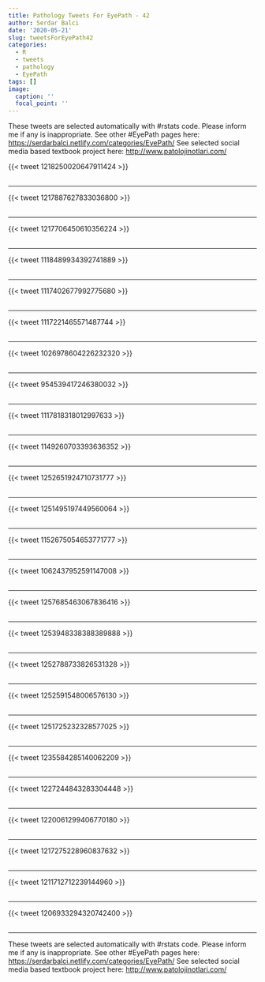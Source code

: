 ```yaml
---
title: Pathology Tweets For EyePath - 42
author: Serdar Balci
date: '2020-05-21'
slug: tweetsForEyePath42
categories:
  - R
  - tweets
  - pathology
  - EyePath
tags: []
image:
  caption: ''
  focal_point: ''
---
```



These tweets are selected automatically with #rstats code. Please inform me if any is inappropriate.
See other #EyePath pages here: https://serdarbalci.netlify.com/categories/EyePath/ 
See selected social media based textbook project here: http://www.patolojinotlari.com/

{{< tweet 1218250020647911424 >}}
<br>
<br>
<hr>
{{< tweet 1217887627833036800 >}}
<br>
<br>
<hr>
{{< tweet 1217706450610356224 >}}
<br>
<br>
<hr>
{{< tweet 1118489934392741889 >}}
<br>
<br>
<hr>
{{< tweet 1117402677992775680 >}}
<br>
<br>
<hr>
{{< tweet 1117221465571487744 >}}
<br>
<br>
<hr>
{{< tweet 1026978604226232320 >}}
<br>
<br>
<hr>
{{< tweet 954539417246380032 >}}
<br>
<br>
<hr>
{{< tweet 1117818318012997633 >}}
<br>
<br>
<hr>
{{< tweet 1149260703393636352 >}}
<br>
<br>
<hr>
{{< tweet 1252651924710731777 >}}
<br>
<br>
<hr>
{{< tweet 1251495197449560064 >}}
<br>
<br>
<hr>
{{< tweet 1152675054653771777 >}}
<br>
<br>
<hr>
{{< tweet 1062437952591147008 >}}
<br>
<br>
<hr>
{{< tweet 1257685463067836416 >}}
<br>
<br>
<hr>
{{< tweet 1253948338388389888 >}}
<br>
<br>
<hr>
{{< tweet 1252788733826531328 >}}
<br>
<br>
<hr>
{{< tweet 1252591548006576130 >}}
<br>
<br>
<hr>
{{< tweet 1251725232328577025 >}}
<br>
<br>
<hr>
{{< tweet 1235584285140062209 >}}
<br>
<br>
<hr>
{{< tweet 1227244843283304448 >}}
<br>
<br>
<hr>
{{< tweet 1220061299406770180 >}}
<br>
<br>
<hr>
{{< tweet 1217275228960837632 >}}
<br>
<br>
<hr>
{{< tweet 1211712712239144960 >}}
<br>
<br>
<hr>
{{< tweet 1206933294320742400 >}}
<br>
<br>
<hr>


These tweets are selected automatically with #rstats code. Please inform me if any is inappropriate.
See other #EyePath pages here: https://serdarbalci.netlify.com/categories/EyePath/ 
See selected social media based textbook project here: http://www.patolojinotlari.com/
